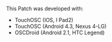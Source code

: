 This Patch was developed with:
* TouchOSC (IOS, I Pad2)
* TouchOSC (Android 4.3, Nexus 4-LG)
* OSCDroid (Android 2.1, HTC Legend)
